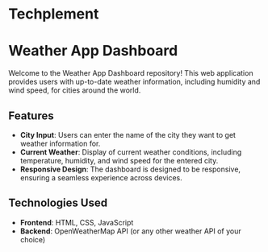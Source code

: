 # Techplement
# Weather App Dashboard

Welcome to the Weather App Dashboard repository! This web application provides users with up-to-date weather information, including humidity and wind speed, for cities around the world.

## Features

- **City Input**: Users can enter the name of the city they want to get weather information for.
- **Current Weather**: Display of current weather conditions, including temperature, humidity, and wind speed for the entered city.
- **Responsive Design**: The dashboard is designed to be responsive, ensuring a seamless experience across devices.

## Technologies Used

- **Frontend**: HTML, CSS, JavaScript
- **Backend**: OpenWeatherMap API (or any other weather API of your choice)
